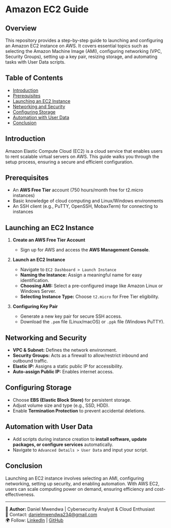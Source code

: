 # Amazon EC2 Guide

## Overview
This repository provides a step-by-step guide to launching and configuring an Amazon EC2 instance on AWS. It covers essential topics such as selecting the Amazon Machine Image (AMI), configuring networking (VPC, Security Groups), setting up a key pair, resizing storage, and automating tasks with User Data scripts.

## Table of Contents 
- [Introduction](#introduction) 
- [Prerequisites](#prerequisites) 
- [Launching an EC2 Instance](#launching-an-ec2-instance)
- [Networking and Security](#networking-and-security)
- [Configuring Storage](#configuring-storage)
- [Automation with User Data](#automation-with-user-data)
- [Conclusion](#conclusion)

## Introduction
Amazon Elastic Compute Cloud (EC2) is a cloud service that enables users to rent scalable virtual servers on AWS. This guide walks you through the setup process, ensuring a secure and efficient configuration.

## Prerequisites
- An **AWS Free Tier** account (750 hours/month free for t2.micro instances)
- Basic knowledge of cloud computing and Linux/Windows environments
- An SSH client (e.g., PuTTY, OpenSSH, MobaxTerm) for connecting to instances

## Launching an EC2 Instance
1. **Create an AWS Free Tier Account**  
   - Sign up for AWS and access the **AWS Management Console**.
   
2. **Launch an EC2 Instance**  
   - Navigate to `EC2 Dashboard > Launch Instance`
   - **Naming the Instance:** Assign a meaningful name for easy identification.
   - **Choosing AMI:** Select a pre-configured image like Amazon Linux or Windows Server.
   - **Selecting Instance Type:** Choose `t2.micro` for Free Tier eligibility.

3. **Configuring Key Pair**  
   - Generate a new key pair for secure SSH access.
   - Download the `.pem` file (Linux/macOS) or `.ppk` file (Windows PuTTY).

## Networking and Security
- **VPC & Subnet:** Defines the network environment.
- **Security Groups:** Acts as a firewall to allow/restrict inbound and outbound traffic.
- **Elastic IP:** Assigns a static public IP for accessibility.
- **Auto-assign Public IP:** Enables internet access.

## Configuring Storage
- Choose **EBS (Elastic Block Store)** for persistent storage.
- Adjust volume size and type (e.g., SSD, HDD).
- Enable **Termination Protection** to prevent accidental deletions.

## Automation with User Data
- Add scripts during instance creation to **install software, update packages, or configure services** automatically.
- Navigate to `Advanced Details > User Data` and input your script.

## Conclusion
Launching an EC2 instance involves selecting an AMI, configuring networking, setting up security, and enabling automation. With AWS EC2, users can scale computing power on demand, ensuring efficiency and cost-effectiveness.

---

🔗 **Author:** Daniel Mwendwa | Cybersecurity Analyst & Cloud Enthusiast  
📧 Contact: [danielmwendwa234@gmail.com](mailto:danielmwendwa234@gmail.com)  
🌍 Follow: [LinkedIn](https://www.linkedin.com/in/daniel-mwendwa-mwithui) | [GitHub](https://github.com/daniel-mwendwa)  

